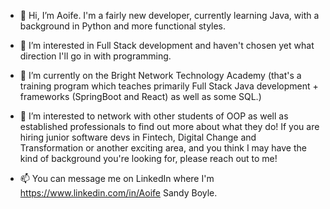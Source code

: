 - 👋 Hi, I’m Aoife. I'm a fairly new developer, currently learning Java, with a background in Python and more functional styles.

- 👀 I’m interested in Full Stack development and haven't chosen yet what direction I'll go in with programming.

- 🌱 I’m currently on the Bright Network Technology Academy 
   (that's a training program which teaches primarily Full Stack Java development + frameworks (SpringBoot and React) as well as some SQL.) 
   
- 💞️ I’m interested to network with other students of OOP as well as established professionals to find out more about what they do!
 If you are hiring junior software devs in Fintech, Digital Change and Transformation or another exciting area, and you think I may have the kind of background you're looking for, please reach out to me!

- 📫 You can message me on LinkedIn where I'm https://www.linkedin.com/in/Aoife Sandy Boyle.

<!---
aoifeags/aoifeags is a ✨ special ✨ repository because its `README.md` (this file) appears on your GitHub profile.
You can click the Preview link to take a look at your changes.
--->
